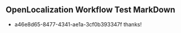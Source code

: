 ## OpenLocalization Workflow Test MarkDown
* a46e8d65-8477-4341-ae1a-3cf0b393347f 
thanks!<!--HONumber=Mar16_HO4-->
